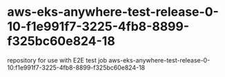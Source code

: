 # aws-eks-anywhere-test-release-0-10-f1e991f7-3225-4fb8-8899-f325bc60e824-18
repository for use with E2E test job aws-eks-anywhere-test-release-0-10:f1e991f7-3225-4fb8-8899-f325bc60e824-18
